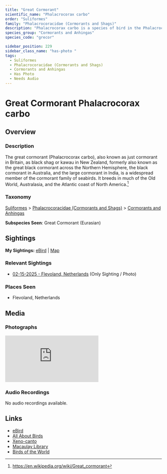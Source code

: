 ```yaml
---
title: "Great Cormorant"
scientific_name: "Phalacrocorax carbo"
order: "Suliformes"
family: "Phalacrocoracidae (Cormorants and Shags)"
description: "Phalacrocorax carbo is a species of bird in the Phalacrocoracidae (Cormorants and Shags) family. It has been observed 1 times. It has been photographed."
species_group: "Cormorants and Anhingas"
species_code: "grecor"

sidebar_position: 229
sidebar_class_name: "has-photo "
tags: 
  - Suliformes
  - Phalacrocoracidae (Cormorants and Shags)
  - Cormorants and Anhingas
  - Has Photo
  - Needs Audio
---
```


# Great Cormorant <span className='sci_name'>Phalacrocorax carbo</span>

## Overview

### Description
The great cormorant (Phalacrocorax carbo), also known as just cormorant in Britain, as black shag or kawau in New Zealand, formerly also known as the great black cormorant across the Northern Hemisphere, the black cormorant in Australia, and the large cormorant in India, is a widespread member of the cormorant family of seabirds. It breeds in much of the Old World, Australasia, and the Atlantic coast of North America.[^1]

[^1]: https://en.wikipedia.org/wiki/Great_cormorant

### Taxonomy
[Suliformes](/tags/suliformes) > [Phalacrocoracidae (Cormorants and Shags)](/tags/phalacrocoracidae-cormorants-and-shags) > [Cormorants and Anhingas](/tags/cormorants-and-anhingas)

**Subspecies Seen**: Great Cormorant (Eurasian)


## Sightings

**My Sightings:** [eBird](https://ebird.org/lifelist?r=world&time=life&spp=grecor) | [Map](/map?species_code=grecor)

### Relevant Sightings

* [02-15-2025 - Flevoland, Netherlands](https://ebird.org/checklist/S213381167) (Only Sighting / Photo)

### Places Seen

* Flevoland, Netherlands



## Media
### Photographs
<iframe className="photo_iframe horizontal" src="https://macaulaylibrary.org/asset/631546722/embed" frameBorder="0" allowFullScreen></iframe>

### Audio Recordings
No audio recordings available.

## Links
* [eBird](https://ebird.org/species/grecor) 
* [All About Birds](https://www.allaboutbirds.org/guide/grecor) 
* [Xeno-canto](https://www.xeno-canto.org/species/phalacrocorax-carbo) 
* [Macaulay Library](https://search.macaulaylibrary.org/catalog?taxonCode=grecor&sort=rating_rank_desc)
* [Birds of the World](https://birdsoftheworld.org/bow/species/grecor)
